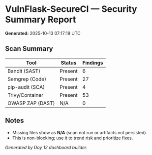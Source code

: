 # VulnFlask-SecureCI — Security Summary Report

**Generated:** 2025-10-13 07:17:18 UTC

## Scan Summary
| Tool | Status | Findings |
|------|---------|-----------|
| Bandit (SAST) | Present | 6 |
| Semgrep (Code) | Present | 27 |
| pip-audit (SCA) | Present | 4 |
| Trivy/Container | Present | 53 |
| OWASP ZAP (DAST) | N/A | 0 |

## Notes
- Missing files show as **N/A** (scan not run or artifacts not persisted).
- This is non-blocking; use it to trend risk and prioritize fixes.

_Generated by Day 12 dashboard builder._